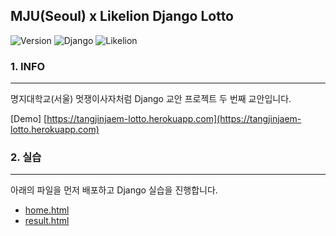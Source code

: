 MJU(Seoul) x Likelion Django Lotto
----------------------------------

![Version](https://img.shields.io/badge/Version-2.0.0-green.svg) ![Django](https://img.shields.io/badge/Python-Django-darkgreen.svg) ![Likelion](https://img.shields.io/badge/Likelion-MJU(Seoul)-informational.svg)

### 1. INFO

---

명지대학교(서울) 멋쟁이사자처럼 Django 교안 프로젝트 두 번째 교안입니다.

[Demo] [https://tangjinjaem-lotto.herokuapp.com](https://tangjinjaem-lotto.herokuapp.com)

### 2. 실습

---

아래의 파일을 먼저 배포하고 Django 실습을 진행합니다.

-	[home.html](lotto/templates/home.html)
-	[result.html](lotto/templates/result.html)
